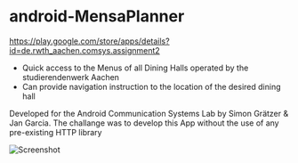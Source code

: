 # android-MensaPlanner

https://play.google.com/store/apps/details?id=de.rwth_aachen.comsys.assignment2

- Quick access to the Menus of all Dining Halls operated by the studierendenwerk Aachen
- Can provide navigation instruction to the location of the desired dining hall

Developed for the Android Communication Systems Lab by Simon Grätzer & Jan Garcia.
The challange was to develop this App without the use of any pre-existing HTTP library


![Screenshot](https://lh3.googleusercontent.com/eVRqqpzXZ2nrnBnlpNrqnm67IG5dWFQZa_5Ql-wb7l7xKYwm4ncqZt7363RSYBR6K5-2=h310)
